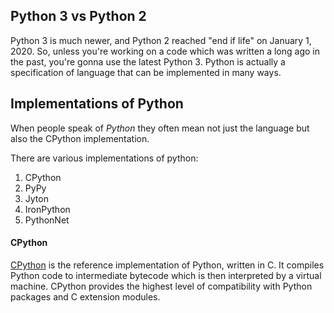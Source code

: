 
## Python 3 vs Python 2

Python 3 is much newer, and Python 2 reached "end if life" on January 1, 2020. So, unless you're working on a code which was written a long ago in the past, you're gonna use the latest Python 3. Python is actually a specification of language that can be implemented in many ways.
## Implementations of Python

When people speak of _Python_ they often mean not just the language but also the CPython implementation.

There are various implementations of python:
1. CPython
2. PyPy
3. Jyton
4. IronPython
5. PythonNet

#### CPython[](https://docs.python-guide.org/starting/which-python/#cpython "Permalink to this headline")

[CPython](http://www.python.org) is the reference implementation of Python, written in C. It compiles Python code to intermediate bytecode which is then interpreted by a virtual machine. CPython provides the highest level of compatibility with Python packages and C extension modules.


